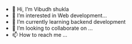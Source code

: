 - 👋 Hi, I’m Vibudh shukla
- 👀 I’m interested in Web development...
- 🌱 I’m currently learning backend development
- 💞️ I’m looking to collaborate on ...
- 📫 How to reach me ...

<!---
Vibudhbitsp/Vibudhbitsp is a ✨ special ✨ repository because its `README.md` (this file) appears on your GitHub profile.
You can click the Preview link to take a look at your changes.
--->
